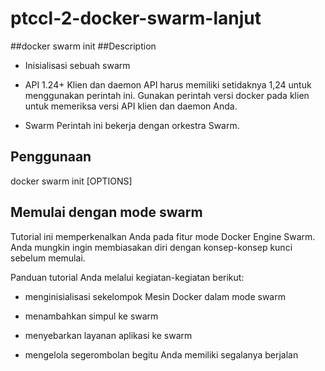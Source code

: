# ptccl-2-docker-swarm-lanjut
##docker swarm init
##Description

* Inisialisasi sebuah swarm

* API 1.24+ Klien dan daemon API harus memiliki setidaknya 1,24 untuk menggunakan perintah ini. Gunakan perintah versi docker pada klien untuk memeriksa versi API klien dan daemon Anda.

* Swarm Perintah ini bekerja dengan orkestra Swarm.

## Penggunaan
docker swarm init [OPTIONS]

## Memulai dengan mode swarm

Tutorial ini memperkenalkan Anda pada fitur mode Docker Engine Swarm. Anda mungkin ingin membiasakan diri dengan konsep-konsep kunci sebelum memulai.

Panduan tutorial Anda melalui kegiatan-kegiatan berikut:

* menginisialisasi sekelompok Mesin Docker dalam mode swarm

* menambahkan simpul ke swarm

* menyebarkan layanan aplikasi ke swarm

* mengelola segerombolan begitu Anda memiliki segalanya berjalan

 